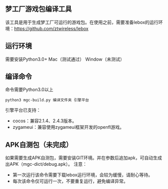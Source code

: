 ## 梦工厂游戏包编译工具
该工具是用于生成梦工厂可运行的游戏包。在使用之前，需要准备lebox的运行环境：https://github.com/ztwireless/lebox

## 运行环境
需要安装Python3.0+
Mac（测试通过）
Window（未测试）

## 编译命令
命令需要Python3.0以上
```shell
python3 mgc-build.py 编译文件夹 引擎平台
```
引擎平台已支持：
- cocos：兼容2.1.4、2.4.3版本。
- zygameui：兼容使用zygameui框架开发的openfl游戏。

## APK自测包（未完成）
如果需要生成APK自测包，需要安装GIT环境。并在参数后追加apk，可自动生成出APK（mgc-dict/debug.apk）。
注意：
- 第一次运行该命令需要下载lebox运行环境，会较为缓慢，请耐心等待。
- 每次该命令仅可运行一次，不要重复运行，避免编译异常。